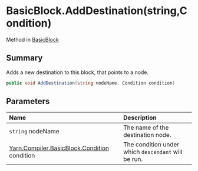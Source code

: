 # BasicBlock.AddDestination(string,Condition)

Method in [BasicBlock](/docs/api/csharp/yarn.compiler.basicblock.md)

## Summary


Adds a new destination to this block, that points to a node.


```csharp
public void AddDestination(string nodeName, Condition condition)
```

## Parameters

|Name|Description|
|:---|:---|
|`string` nodeName|The name of the destination node.|
|[Yarn.Compiler.BasicBlock.Condition](/docs/api/csharp/yarn.compiler.basicblock.condition.md) condition|The condition under which  <code>descendant</code>  will be run.|

